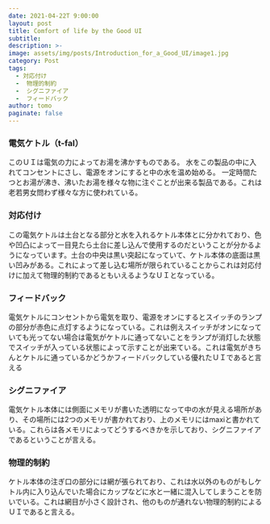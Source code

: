 ```yaml
---
date: 2021-04-22T 9:00:00
layout: post
title: Comfort of life by the Good UI
subtitle: 
description: >-
image: assets/img/posts/Introduction_for_a_Good_UI/image1.jpg
category: Post
tags: 
  - 対応付け
  -  物理的制約
  -  シグニファイア
  -  フィードバック
author: tomo
paginate: false
---
```


### 電気ケトル（t-fal）
このＵＩは電気の力によってお湯を沸かすものである。
水をこの製品の中に入れてコンセントにさし、電源をオンにすると中の水を温め始める。
一定時間たつとお湯が沸き、沸いたお湯を様々な物に注ぐことが出来る製品である。これは老若男女問わず様々な方に使われている。

### 対応付け
この電気ケトルは土台となる部分と水を入れるケトル本体とに分かれており、色や凹凸によって一目見たら土台に差し込んで使用するのだということが分かるようになっています。土台の中央は黒い突起になっていて、ケトル本体の底面は黒い凹みがある。これによって差し込む場所が限られていることからこれは対応付けに加えて物理的制約であるともいえるようなＵＩとなっている。

### フィードバック
電気ケトルにコンセントから電気を取り、電源をオンにするとスイッチのランプの部分が赤色に点灯するようになっている。これは例えスイッチがオンになっていても光ってない場合は電気がケトルに通ってないことをランプが消灯した状態でスイッチが入っている状態によって示すことが出来ている。これは電気がきちんとケトルに通っているかどうかフィードバックしている優れたＵＩであると言える

### シグニファイア
電気ケトル本体には側面にメモリが書いた透明になって中の水が見える場所があり、その場所には2つのメモリが書かれており、上のメモリにはmaxiと書かれている。これらは各メモリによってどうするべきかを示しており、シグニファイアであるということが言える。

### 物理的制約
ケトル本体の注ぎ口の部分には網が張られており、これは水以外のものがもしケトル内に入り込んでいた場合にカップなどに水と一緒に混入してしまうことを防いでいる。これは網目が小さく設計され、他のものが通れない物理的制約によるＵＩであると言える。
